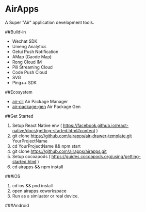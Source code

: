 # AirApps

A Super "Air" application development tools.

##Build-in

- Wechat SDK
- Umeng Analytics
- Getui Push Notification
- AMap (Gaode Map)
- Rong Cloud IM
- Pili Streaming Cloud
- Code Push Cloud
- SVG
- Ping++ SDK

##Ecosystem

- [air-cli](https://github.com/airapps/air-cli) Air Package Manager
- [air-package-gen](https://github.com/airapps/air-package-gen) Air Package Gen

##Get Started

1. Setup React Native env ( https://facebook.github.io/react-native/docs/getting-started.html#content )
2. git clone https://github.com/airapps/air-drawer-template.git YourProjectName
3. cd YourProjectName && npm start
4. git clone https://github.com/airapps/airapps.git
5. Setup cocoapods ( https://guides.cocoapods.org/using/getting-started.html )
6. cd airapps && npm install

###iOS

1. cd ios && pod install
2. open airapps.xcworkspace
3. Run as a simluator or real device.

###Android

